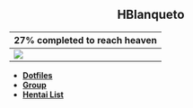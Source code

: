
<h2 align="center">HBlanqueto</h2>
  
| 27% completed to reach heaven |
| --- |
| <a href="https://www.youtube.com/watch?reload=9&v=H3QGvXCLqDY&ab_channel=TheAluminumDragon"><img src="https://github.com/Hblanqueto/HBlanqueto/blob/master/Images/ll.gif"> | 


- **[Dotfiles](https://github.com/Hblanqueto/The-Sensuals-Dotfiles)**
- **[Group](https://www.facebook.com/groups/3401196263237743)**
- **[Hentai List](https://www.youtube.com/watch?v=WQRObrOqXho)**
